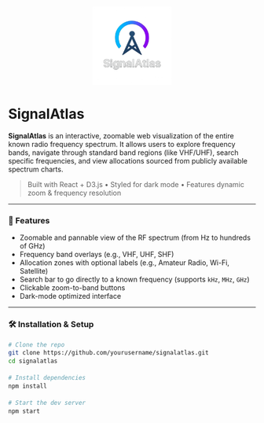 <p align="center">
  <img src="public/logo.png" alt="SignalAtlas Logo" width="160"/>
</p>

# SignalAtlas

**SignalAtlas** is an interactive, zoomable web visualization of the entire known radio frequency spectrum. It allows users to explore frequency bands, navigate through standard band regions (like VHF/UHF), search specific frequencies, and view allocations sourced from publicly available spectrum charts.

> Built with React + D3.js • Styled for dark mode • Features dynamic zoom & frequency resolution

---

### 🚀 Features

- Zoomable and pannable view of the RF spectrum (from Hz to hundreds of GHz)
- Frequency band overlays (e.g., VHF, UHF, SHF)
- Allocation zones with optional labels (e.g., Amateur Radio, Wi-Fi, Satellite)
- Search bar to go directly to a known frequency (supports `kHz`, `MHz`, `GHz`)
- Clickable zoom-to-band buttons
- Dark-mode optimized interface

---

### 🛠️ Installation & Setup

```bash
# Clone the repo
git clone https://github.com/yourusername/signalatlas.git
cd signalatlas

# Install dependencies
npm install

# Start the dev server
npm start
